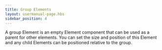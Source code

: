 ```yaml
---
title: Group Elements
layout: usermanual-page.hbs
sidebar_position: 4
---
```


A group Element is an empty Element component that can be used as a parent for other elements. You can set the size and position of this Element and any child Elements can be positioned relative to the group.
